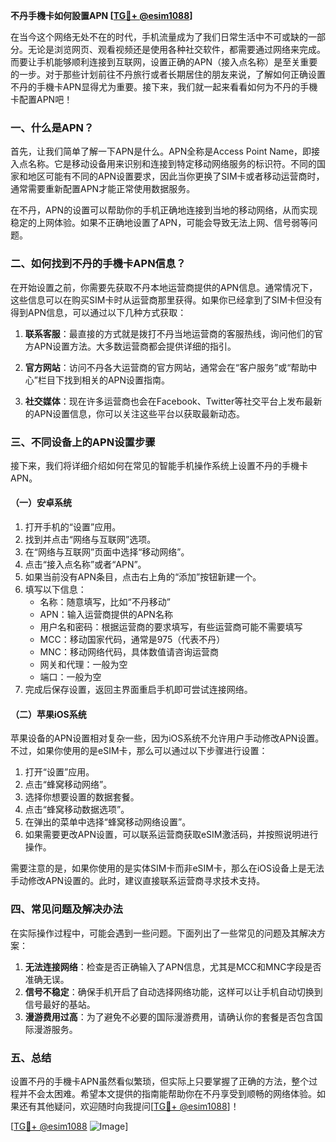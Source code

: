 **不丹手機卡如何設置APN [[TG💪+ @esim1088](https://t.me/s/esim1088)]**

在当今这个网络无处不在的时代，手机流量成为了我们日常生活中不可或缺的一部分。无论是浏览网页、观看视频还是使用各种社交软件，都需要通过网络来完成。而要让手机能够顺利连接到互联网，设置正确的APN（接入点名称）是至关重要的一步。对于那些计划前往不丹旅行或者长期居住的朋友来说，了解如何正确设置不丹的手機卡APN显得尤为重要。接下来，我们就一起来看看如何为不丹的手機卡配置APN吧！

### 一、什么是APN？

首先，让我们简单了解一下APN是什么。APN全称是Access Point Name，即接入点名称。它是移动设备用来识别和连接到特定移动网络服务的标识符。不同的国家和地区可能有不同的APN设置要求，因此当你更换了SIM卡或者移动运营商时，通常需要重新配置APN才能正常使用数据服务。

在不丹，APN的设置可以帮助你的手机正确地连接到当地的移动网络，从而实现稳定的上网体验。如果不正确地设置了APN，可能会导致无法上网、信号弱等问题。

### 二、如何找到不丹的手機卡APN信息？

在开始设置之前，你需要先获取不丹本地运营商提供的APN信息。通常情况下，这些信息可以在购买SIM卡时从运营商那里获得。如果你已经拿到了SIM卡但没有得到APN信息，可以通过以下几种方式获取：

1. **联系客服**：最直接的方式就是拨打不丹当地运营商的客服热线，询问他们的官方APN设置方法。大多数运营商都会提供详细的指引。
   
2. **官方网站**：访问不丹各大运营商的官方网站，通常会在“客户服务”或“帮助中心”栏目下找到相关的APN设置指南。

3. **社交媒体**：现在许多运营商也会在Facebook、Twitter等社交平台上发布最新的APN设置信息，你可以关注这些平台以获取最新动态。

### 三、不同设备上的APN设置步骤

接下来，我们将详细介绍如何在常见的智能手机操作系统上设置不丹的手機卡APN。

#### （一）安卓系统

1. 打开手机的“设置”应用。
2. 找到并点击“网络与互联网”选项。
3. 在“网络与互联网”页面中选择“移动网络”。
4. 点击“接入点名称”或者“APN”。
5. 如果当前没有APN条目，点击右上角的“添加”按钮新建一个。
6. 填写以下信息：
   - 名称：随意填写，比如“不丹移动”
   - APN：输入运营商提供的APN名称
   - 用户名和密码：根据运营商的要求填写，有些运营商可能不需要填写
   - MCC：移动国家代码，通常是975（代表不丹）
   - MNC：移动网络代码，具体数值请咨询运营商
   - 网关和代理：一般为空
   - 端口：一般为空
7. 完成后保存设置，返回主界面重启手机即可尝试连接网络。

#### （二）苹果iOS系统

苹果设备的APN设置相对复杂一些，因为iOS系统不允许用户手动修改APN设置。不过，如果你使用的是eSIM卡，那么可以通过以下步骤进行设置：

1. 打开“设置”应用。
2. 点击“蜂窝移动网络”。
3. 选择你想要设置的数据套餐。
4. 点击“蜂窝移动数据选项”。
5. 在弹出的菜单中选择“蜂窝移动网络设置”。
6. 如果需要更改APN设置，可以联系运营商获取eSIM激活码，并按照说明进行操作。

需要注意的是，如果你使用的是实体SIM卡而非eSIM卡，那么在iOS设备上是无法手动修改APN设置的。此时，建议直接联系运营商寻求技术支持。

### 四、常见问题及解决办法

在实际操作过程中，可能会遇到一些问题。下面列出了一些常见的问题及其解决方案：

1. **无法连接网络**：检查是否正确输入了APN信息，尤其是MCC和MNC字段是否准确无误。
2. **信号不稳定**：确保手机开启了自动选择网络功能，这样可以让手机自动切换到信号最好的基站。
3. **漫游费用过高**：为了避免不必要的国际漫游费用，请确认你的套餐是否包含国际漫游服务。

### 五、总结

设置不丹的手機卡APN虽然看似繁琐，但实际上只要掌握了正确的方法，整个过程并不会太困难。希望本文提供的指南能帮助你在不丹享受到顺畅的网络体验。如果还有其他疑问，欢迎随时向我提问[[TG💪+ @esim1088](https://t.me/s/esim1088)]！

[[TG💪+ @esim1088](https://t.me/s/esim1088) ![Image](https://i.postimg.cc/4NQfJmqS/Snipaste-2025-05-13-00-14-12.png)]